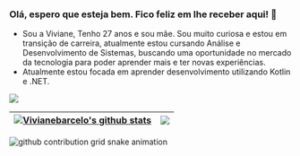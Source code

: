 ### Olá, espero que esteja bem. Fico feliz em lhe receber aqui! 👋

- Sou a Viviane, Tenho 27 anos e sou mãe. Sou muito curiosa e estou em transição de carreira, atualmente estou cursando Análise e Desenvolvimento de Sistemas, buscando uma oportunidade no mercado da tecnologia para poder aprender mais e ter novas experiências.
- Atualmente estou focada em aprender desenvolvimento utilizando Kotlin e .NET.

<div> 
  <a href="https://www.linkedin.com/in/viviane-b-544781174/" target="_blank"><img src="https://img.shields.io/badge/-LinkedIn-%230077B5?style=for-the-badge&logo=linkedin&logoColor=white" target="_blank"></a> 


| <a href="https://github.com/vivianebarcelo/github-readme-stats"><img align="center" src="https://github-readme-stats.vercel.app/api?username=vivianebarcelo&show_icons=true&include_all_commits=true&theme=radical&hide_border=true" alt="Vivianebarcelo's github stats" /></a> | <a href="https://github.com/vivianebarcelo/github-readme-stats"><img align="center" src="https://github-readme-stats.vercel.app/api/top-langs/?username=vivianebarcelo&layout=compact&theme=radical&hide_border=true" /></a> |
| ------------- | ------------- |

<picture>
  <source media="(prefers-color-scheme: dark)" srcset="https://raw.githubusercontent.com/YourUser/YourUser/output/github-contribution-grid-snake-dark.svg">
  <source media="(prefers-color-scheme: light)" srcset="https://raw.githubusercontent.com/YourUser/YourUser/output/github-contribution-grid-snake.svg">
  <img alt="github contribution grid snake animation" src="https://raw.githubusercontent.com/YourUser/YourUser/output/github-contribution-grid-snake.svg">
</picture>
